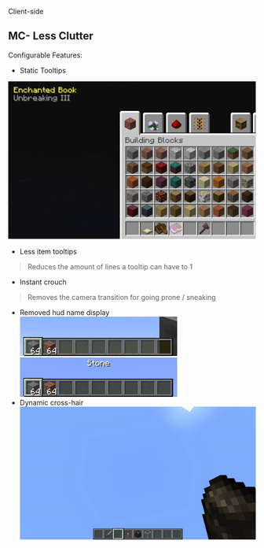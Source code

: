Client-side
## MC- Less Clutter
Configurable Features:
- Static Tooltips  
<img src="img/1.png" height=320/>  

- Less item tooltips

> Reduces the amount of lines a tooltip can have to 1

- Instant crouch

> Removes the camera transition for going prone / sneaking

- Removed hud name display  
![](img/1.gif)  
![](img/2.gif)  
- Dynamic cross-hair  
![](img/3.gif)  
